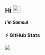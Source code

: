 ## Hi  <img src="https://media.giphy.com/media/hvRJCLFzcasrR4ia7z/giphy.gif" width="25px"></a> 

***I'm Samsul*** 

###  ⚡ GitHub Stats


<img src="https://github-readme-stats.vercel.app/api/top-langs/?username=msarifin29&layout=compact&count_private=true&theme=gruvbox" />





